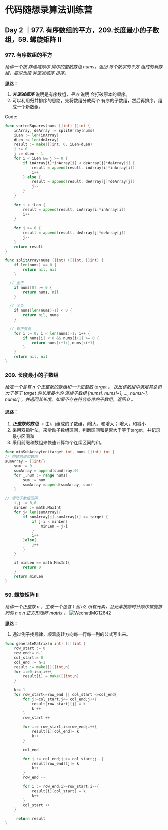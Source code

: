 
#  代码随想录算法训练营

## Day 2 ｜977. 有序数组的平方，209.长度最小的子数组，59. 螺旋矩阵 II

### 977. 有序数组的平方
*给你一个按 非递减顺序 排序的整数数组 nums，返回 每个数字的平方 组成的新数组，要求也按 非递减顺序 排序。*

**思路：**
1. **_非递减顺序_** 说明是有序数组，_平方_ 说明 会打破原本的顺序。
2. 可以利用归并排序的思路，先将数组分成两个 有序的子数组，然后再排序，组成一个新数组。

Code:
``` go
func sortedSquares(nums []int) []int {
	inArray, deArray := splitArray(nums)
	iLen := len(inArray)
	dLen := len(deArray)
	result := make([]int, 0, iLen+dLen)
	i := 0
	j := dLen - 1
	for i < iLen && j >= 0 {
		if inArray[i]*inArray[i] < deArray[j]*deArray[j] {
			result = append(result, inArray[i]*inArray[i])
			i++
		} else {
			result = append(result, deArray[j]*deArray[j])
			j--
		}
	}
	
	for i < iLen {
		result = append(result, inArray[i]*inArray[i])
		i++
	}
	
	for j >= 0 {
		result = append(result, deArray[j]*deArray[j])
		j--
	}
	return result
}

func splitArray(nums []int) ([]int, []int) {
	if len(nums) == 0 {
		return nil, nil
	}

  // 全正
	if nums[0] >= 0 {
		return nums, nil
	}

  // 全负
	if nums[len(nums)-1] < 0 {
		return nil, nums
	}

  // 有正有负
	for i := 0; i < len(nums)-1; i++ {
		if nums[i] < 0 && nums[i+1] >= 0 {
			return nums[i+1:],nums[:i+1]
		}
	}
	return nil, nil
}
```
### 209. 长度最小的子数组
_给定一个含有 n 个正整数的数组和一个正整数 target 。
找出该数组中满足其总和大于等于 target 的长度最小的 连续子数组 [numsl, numsl+1, ..., numsr-1, numsr] ，并返回其长度。如果不存在符合条件的子数组，返回 0 。_

#### **思路：**
1. **_正整数的数组_** -> 由i，j组成的子数组，j增大，和增大；i增大，和减小
2. 采用双指针法，来滑动子数组区间，判断区间和是否大于等于target，并记录最小区间和
3. 采用前缀和数组来快速计算每个连续区间的和。

``` go
func minSubArrayLen(target int, nums []int) int {
// 构建前缀和数组
sumArray:= []int{}
    sum := 0
    sumArray = append(sumArray,0)
    for _,num := range nums{
        sum += num
        sumArray =append(sumArray, sum)
    }

// 滑动子数组区间
    i,j := 0,0
    minLen := math.MaxInt
    for j< len(sumArray){
        if sumArray[j]-sumArray[i] >= target {
            if j-i < minLen{
                minLen = j-i
            }
            i++
        }else{
            j++
        }
    }

    if minLen == math.MaxInt{
        return 0
    }
    return minLen
}
```

### 59. 螺旋矩阵 II
_给你一个正整数 n ，生成一个包含 1 到 n2 所有元素，且元素按顺时针顺序螺旋排列的 n x n 正方形矩阵 matrix 。_
![WechatIMG12642](https://github.com/snail-miao/Algorithms/assets/43983739/70902ea0-a651-4070-86a5-13e164333e2d)

**思路：**
1. 通过例子找规律，顺着旋转方向每一行每一列的公式写出来。

``` go
func generateMatrix(n int) [][]int {
    row_start := 0
    row_end:= n-1
    col_start:= 0
    col_end := n-1
    result := make([][]int,n)
    for i:=0;i<n;i++{
        result[i] = make([]int,n)
    }

    k:= 1
    for row_start<=row_end || col_start <=col_end{
        for j:=col_start;j<= col_end;j++{
            result[row_start][j] = k
            k ++
        }
        row_start ++

        for i:= row_start;i<=row_end;i++{
            result[i][col_end]= k
            k++
        }

        col_end--

        for j := col_end;j >= col_start;j--{
            result[row_end][j]= k
            k++
        }
        row_end --

        for i := row_end;i>=row_start;i--{
            result[i][col_start] = k
            k++
        }
        col_start ++
    }

     return result
}
```
